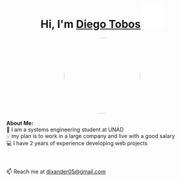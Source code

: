 # <h1 align="center">Hi, I'm <a href="https://github.com/Kathryn-Jie">Diego Tobos<a><img src="https://github.com/Kathryn-Jie/Kathryn-Jie/blob/main/wave.gif" width="60px" /></h1>
    
<p align="center">
    <img width="200" src="https://avatars.githubusercontent.com/u/114108005?)" style="border-radius: 50%; width: 200px; height: 200px;">
</p>

<div>
<strong>About Me:</strong><br>
📖 I am a systems engineering student at UNAD<br>
💡 my plan is to work in a large company and live with a good salary <br>
💻 I have 2 years of experience developing web projects<br>
    <br>
    <br>
    <br>
📫 Reach me at <a href="dixander05@gmail.com">dixander05@gmail.com</a><br>

